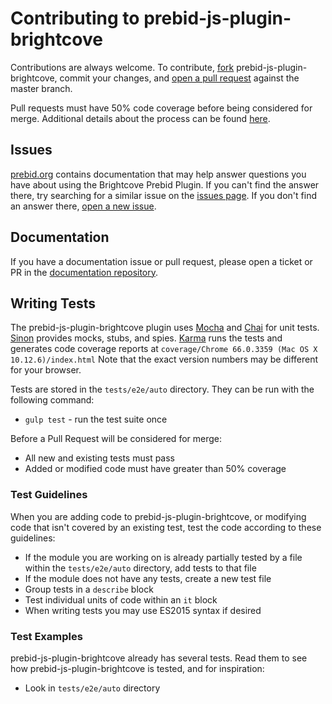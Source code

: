 # Contributing to prebid-js-plugin-brightcove
Contributions are always welcome. To contribute, [fork](https://help.github.com/articles/fork-a-repo/) prebid-js-plugin-brightcove,
commit your changes, and [open a pull request](https://help.github.com/articles/using-pull-requests/) against the
master branch.

Pull requests must have 50% code coverage before being considered for merge.
Additional details about the process can be found [here](./pr_review.md).

## Issues
[prebid.org](http://prebid.org/) contains documentation that may help answer questions you have about using the Brightcove Prebid Plugin.
If you can't find the answer there, try searching for a similar issue on the [issues page](https://github.com/prebid/prebid-js-plugin-brightcove/issues).
If you don't find an answer there, [open a new issue](https://github.com/prebid/prebid-js-plugin-brightcove/issues/new).

## Documentation
If you have a documentation issue or pull request, please open a ticket or PR in the [documentation repository](https://github.com/prebid/prebid.github.io).

## Writing Tests

The prebid-js-plugin-brightcove plugin uses [Mocha](http://mochajs.org/) and [Chai](http://chaijs.com/) for unit tests. [Sinon](http://sinonjs.org/)
provides mocks, stubs, and spies. [Karma](https://karma-runner.github.io/1.0/index.html) runs the tests and generates
code coverage reports at `coverage/Chrome 66.0.3359 (Mac OS X 10.12.6)/index.html` Note that the exact version numbers may be different for your browser.

Tests are stored in the `tests/e2e/auto` directory. 
They can be run with the following command:

- `gulp test` - run the test suite once 

Before a Pull Request will be considered for merge:

- All new and existing tests must pass
- Added or modified code must have greater than 50% coverage

### Test Guidelines
When you are adding code to prebid-js-plugin-brightcove, or modifying code that isn't covered by an existing test, test the code according to these guidelines:

- If the module you are working on is already partially tested by a file within the `tests/e2e/auto` directory, add tests to that file
- If the module does not have any tests, create a new test file
- Group tests in a `describe` block
- Test individual units of code within an `it` block
- When writing tests you may use ES2015 syntax if desired

### Test Examples
prebid-js-plugin-brightcove already has several tests. Read them to see how prebid-js-plugin-brightcove is tested, and for inspiration:

- Look in `tests/e2e/auto` directory

